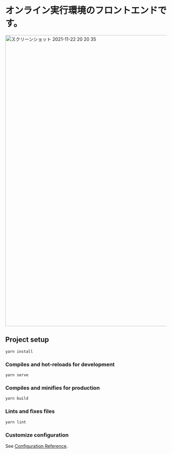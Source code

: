 # オンライン実行環境のフロントエンドです。

<img width="908" alt="スクリーンショット 2021-11-22 20 20 35" src="https://user-images.githubusercontent.com/73768462/142853210-00cb0479-43d9-4233-acd7-2ee723cbb855.png">


## Project setup
```
yarn install
```

### Compiles and hot-reloads for development
```
yarn serve
```

### Compiles and minifies for production
```
yarn build
```

### Lints and fixes files
```
yarn lint
```

### Customize configuration
See [Configuration Reference](https://cli.vuejs.org/config/).
